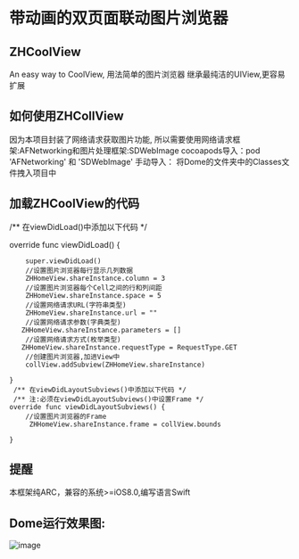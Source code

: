 # 带动画的双页面联动图片浏览器

## ZHCoolView
 An easy way to CoolView,
 用法简单的图片浏览器
 继承最纯洁的UIView,更容易扩展
 
## 如何使用ZHCollView
 因为本项目封装了网络请求获取图片功能,
 所以需要使用网络请求框架:AFNetworking和图片处理框架:SDWebImage
 cocoapods导入：pod 'AFNetworking' 和 'SDWebImage'
 手动导入：
 将Dome的文件夹中的Classes文件拽入项目中
 
## 加载ZHCoolView的代码
 
 /** 在viewDidLoad()中添加以下代码 */
 
 
 override func viewDidLoad()
 {
 
        super.viewDidLoad()
        //设置图片浏览器每行显示几列数据
        ZHHomeView.shareInstance.column = 3
        //设置图片浏览器每个Cell之间的行和列间距
        ZHHomeView.shareInstance.space = 5
        //设置网络请求URL(字符串类型)
        ZHHomeView.shareInstance.url = ""
        //设置网络请求参数(字典类型)
       ZHHomeView.shareInstance.parameters = []
        //设置网络请求方式(枚举类型)
       ZHHomeView.shareInstance.requestType = RequestType.GET
        //创建图片浏览器,加进View中
        collView.addSubview(ZHHomeView.shareInstance)
        
    }
     /** 在viewDidLayoutSubviews()中添加以下代码 */
     /** 注:必须在viewDidLayoutSubviews()中设置Frame */
    override func viewDidLayoutSubviews() {
        //设置图片浏览器的Frame
         ZHHomeView.shareInstance.frame = collView.bounds

    }

 
## 提醒
本框架纯ARC，兼容的系统>=iOS8.0,编写语言Swift
 
## Dome运行效果图:


  ![image](https://github.com/HengZhiLI/ZHCoolView/blob/master/Dome/01.gif  ) 
      
      
